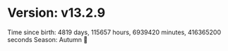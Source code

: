 # Version: v13.2.9
Time since birth: 4819 days, 115657 hours, 6939420 minutes, 416365200 seconds
Season: Autumn 🍁
